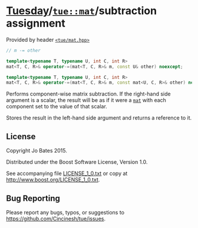 [Tuesday](../../../README.md)/[`tue::mat`](../../headers/mat.md)/subtraction assignment
=======================================================================================
Provided by header [`<tue/mat.hpp>`](../../headers/mat.md)

```c++
// m -= other

template<typename T, typename U, int C, int R>
mat<T, C, R>& operator-=(mat<T, C, R>& m, const U& other) noexcept;

template<typename T, typename U, int C, int R>
mat<T, C, R>& operator-=(mat<T, C, R>& m, const mat<U, C, R>& other) noexcept;
```

Performs component-wise matrix subtraction. If the right-hand side argument is a
scalar, the result will be as if it were a [`mat`](../../headers/mat.md) with
each component set to the value of that scalar.

Stores the result in the left-hand side argument and returns a reference to it.

License
-------
Copyright Jo Bates 2015.

Distributed under the Boost Software License, Version 1.0.

See accompanying file [LICENSE_1_0.txt](../../../LICENSE_1_0.txt) or copy at
http://www.boost.org/LICENSE_1_0.txt.

Bug Reporting
-------------
Please report any bugs, typos, or suggestions to
https://github.com/Cincinesh/tue/issues.
